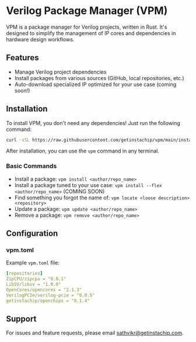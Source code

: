 # Verilog Package Manager (VPM)

VPM is a package manager for Verilog projects, written in Rust. It's designed to simplify the management of IP cores and dependencies in hardware design workflows.

## Features

- Manage Verilog project dependencies
- Install packages from various sources (GitHub, local repositories, etc.)
- Auto-download specialized IP optimized for your use case (coming soon!)

## Installation

To install VPM, you don't need any dependencies! Just run the following command:

```bash
curl -sSL https://raw.githubusercontent.com/getinstachip/vpm/main/install.sh | bash
```

After installation, you can use the `vpm` command in any terminal.

### Basic Commands

- Install a package: `vpm install <author/repo_name>`
- Install a package tuned to your use case: `vpm install --flex <author/repo_name>` (COMING SOON)
- Find something you forgot the name of: `vpm locate <loose description> <repository>`
- Update a package: `vpm update <author/repo_name>`
- Remove a package: `vpm remove <author/repo_name>`

## Configuration

### vpm.toml

Example `vpm.toml` file:

```yaml
[repositories]
ZipCPU/zipcpu = "0.0.1"
LibSV/libsv = "1.0.0"
OpenCores/opencores = "2.1.3"
VerilogPCIe/verilog-pcie = "0.0.5"
getinstachip/openchips = "0.1.4"
```

## Support

For issues and feature requests, please email sathvikr@getinstachip.com.
